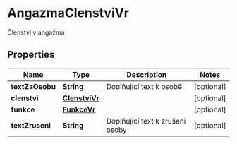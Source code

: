 

# AngazmaClenstviVr

Členství v angažmá 

## Properties

| Name | Type | Description | Notes |
|------------ | ------------- | ------------- | -------------|
|**textZaOsobu** | **String** | Doplňující text k osobě |  [optional] |
|**clenstvi** | [**ClenstviVr**](ClenstviVr.md) |  |  [optional] |
|**funkce** | [**FunkceVr**](FunkceVr.md) |  |  [optional] |
|**textZruseni** | **String** | Doplňující text k zrušení  osoby |  [optional] |



